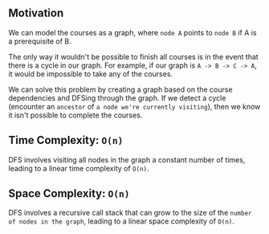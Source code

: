 ## Motivation
We can model the courses as a graph, where `node A` points to `node B` if A is a prerequisite of B. 

The only way it wouldn't be possible to finish all courses is in the event that there is a cycle in our graph. For example, if our graph is `A -> B -> C -> A`, it would be impossible to take any of the courses.

We can solve this problem by creating a graph based on the course dependencies and DFSing through the graph. If we detect a cycle (encounter an `ancestor` of `a node we're currently visiting`), then we know it isn't possible to complete the courses.

## Time Complexity: `O(n)`
DFS involves visiting all nodes in the graph a constant number of times, leading to a linear time complexity of `O(n)`.

## Space Complexity: `O(n)`
DFS involves a recursive call stack that can grow to the size of the `number of nodes in the graph`, leading to a linear space complexity of `O(n)`.